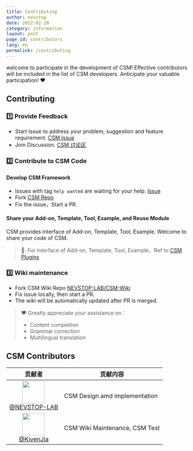 ```yaml
---
title: Contributing
author: nevstop
date: 2022-02-20
category: information
layout: post
page_id: contributors
lang: en
permalink: /contributing
---
```


welcome to participate in the development of CSM! Effective contributors will be included in the list of CSM developers. Anticipate your valuable participation! :heart:

## Contributing

### :one: Provide Feedback

- Start Issue to address your problem, suggestion and feature requirement. [CSM Issue](https://github.com/NEVSTOP-LAB/Communicable-State-Machine/issues)
- Join Discussion. [CSM 讨论区](https://github.com/NEVSTOP-LAB/Communicable-State-Machine/discussions)

### :two: Contribute to CSM Code

#### Develop CSM Framework

- Issues with tag `help wanted` are waiting for your help. [Issue](https://github.com/NEVSTOP-LAB/Communicable-State-Machine/issues?q=is%3Aissue+is%3Aopen+label%3A%22help+wanted%22)
- Fork [CSM Repo](https://github.com/NEVSTOP-LAB/Communicable-State-Machine)
- Fix the issue，Start a PR.

#### Share your Add-on, Template, Tool, Example, and Reuse Module

CSM provides interface of Add-on, Template, Tool, Example. Welcome to share your code of CSM.

> 🔗:
> For interface of Add-on, Template, Tool, Example，Ref to [CSM Plugins](https://nevstop-lab.github.io/CSM-Wiki/en/2024-01-01-csm-plugin-system.html)
>

### :three: Wiki maintenance

- Fork CSM Wiki Repo [NEVSTOP-LAB/CSM-Wiki](https://github.com/NEVSTOP-LAB/CSM-Wiki)
- Fix issue locally, then start a PR.
- The wiki will be automatically updated after PR is merged.

>
> :heart: Greatly appreciate your assistance on：
>
> - Content completion
> - Grammar correction
> - Multilingual translation
>

## CSM Contributors

|                                                                     贡献者                                                                     | 贡献内容                   |
|:----------------------------------------------------------------------------------------------------------------------------------------------:|------------------------|
| [<img src="https://avatars.githubusercontent.com/u/8196752?v=4"  width="60px" height="60px"><br/>@NEVSTOP-LAB](https://github.com/NEVSTOP-LAB) | CSM Design amd implementation        |
| [<img src="https://avatars.githubusercontent.com/u/28539123?v=4"  width="60px" height="60px"><br/>@KivenJia](https://github.com/KivenJia)  | CSM Wiki Maintenance, CSM Test  |
